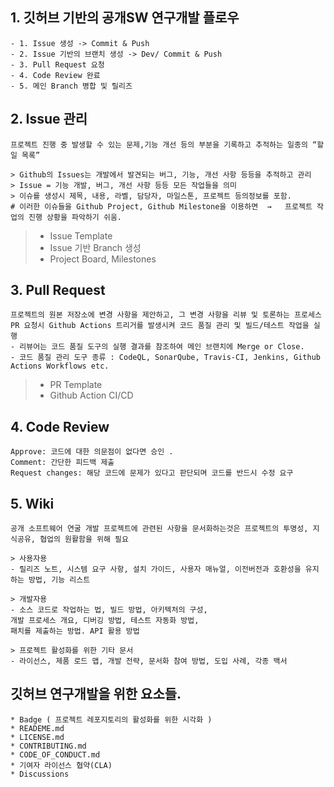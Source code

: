 ## 1. 깃허브 기반의 공개SW 연구개발 플로우
    - 1. Issue 생성 -> Commit & Push
    - 2. Issue 기반의 브랜치 생성 -> Dev/ Commit & Push
    - 3. Pull Request 요청
    - 4. Code Review 완료 
    - 5. 메인 Branch 병합 및 릴리즈 

## 2. Issue 관리
```
프로젝트 진행 중 발생할 수 있는 문제,기능 개선 등의 부분을 기록하고 추적하는 일종의 “할 일 목록”

> Github의 Issues는 개발에서 발견되는 버그, 기능, 개선 사항 등등을 추적하고 관리
> Issue = 기능 개발, 버그, 개선 사항 등등 모든 작업들을 의미
> 이슈를 생성시 제목, 내용, 라벨, 담당자, 마일스톤, 프로젝트 등의정보를 포함.
# 이러한 이슈들을 Github Project, Github Milestone을 이용하면  →   프로젝트 작업의 진행 상황을 파악하기 쉬움.
```

> * Issue Template
> * Issue 기반 Branch 생성
> * Project Board, Milestones


## 3. Pull Request
```
프로젝트의 원본 저장소에 변경 사항을 제안하고, 그 변경 사항을 리뷰 및 토론하는 프로세스
PR 요청시 Github Actions 트리거를 발생시켜 코드 품질 관리 및 빌드/테스트 작업을 실행
- 리뷰어는 코드 품질 도구의 실행 결과를 참조하여 메인 브랜치에 Merge or Close.
- 코드 품질 관리 도구 종류 : CodeQL, SonarQube, Travis-CI, Jenkins, Github Actions Workflows etc.
```
> * PR Template
> * Github Action CI/CD

## 4. Code Review
    
    Approve: 코드에 대한 의문점이 없다면 승인 .
    Comment: 간단한 피드백 제출
    Request changes: 해당 코드에 문제가 있다고 판단되며 코드를 반드시 수정 요구
    

## 5. Wiki
```
공개 소프트웨어 연굴 개발 프로젝트에 관련된 사항을 문서화하는것은 프로젝트의 투명성, 지식공유, 협업의 원활함을 위해 필요

> 사용자용 
- 릴리즈 노트, 시스템 요구 사항, 설치 가이드, 사용자 매뉴얼, 이전버전과 호환성을 유지하는 방법, 기능 리스트

> 개발자용 
- 소스 코드로 작업하는 법, 빌드 방법, 아키텍처의 구성, 
개발 프로세스 개요, 디버깅 방법, 테스트 자동화 방법, 
패치를 제출하는 방법. API 활용 방법

> 프로젝트 활성화를 위한 기타 문서 
- 라이선스, 제품 로드 맵, 개발 전략, 문서화 참여 방법, 도입 사례, 각종 백서
```


## 깃허브 연구개발을 위한 요소들.
```
* Badge ( 프로젝트 레포지토리의 활성화를 위한 시각화 )
* READEME.md
* LICENSE.md
* CONTRIBUTING.md
* CODE_OF_CONDUCT.md
* 기여자 라이선스 협약(CLA)
* Discussions 
```
